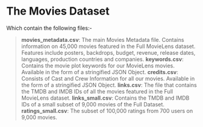 # The Movies Dataset

Which contain the following files:-

> **movies_metadata.csv**: The main Movies Metadata file.
> Contains information on 45,000 movies featured in
> the Full MovieLens dataset. Features include posters,
> backdrops, budget, revenue, release dates,
> languages, production countries and companies.
> **keywords.csv**: Contains the movie plot keywords for our
>MovieLens movies. Available in the form of
>a stringified JSON Object.
> **credits.csv**: Consists of Cast and Crew Information
> for all our movies. Available in the form of
> a stringified JSON Object.
> **links.csv**: The file that contains the TMDB and IMDB IDs
> of all the movies featured in the Full MovieLens dataset.
> **links_small.csv**: Contains the TMDB and IMDB IDs of
> a small subset of 9,000 movies of the Full Dataset.
> **ratings_small.csv**: The subset of 100,000 ratings from 700 users on 9,000 movies.
